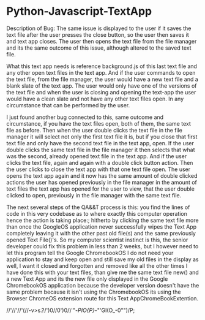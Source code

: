 # Python-Javascript-TextApp

Description of Bug:
The same issue is displayed to the user if it saves the text file after the user presses the close button, so the user then saves it and text app closes. The user then opens the text file from the file manager and its the same outcome of this issue, although altered to the saved text file.

What this text app needs is reference background.js of this last text file and any other open text files in the text app. And if the user commands to open the text file, from the file manager, the user would have a new text file and a blank slate of the text app. The user would only have one of the versions of the text file and when the user is closing and opening the text-app the user would have a clean slate and not have any other text files open. In any circumstance that can be performed by the user.

I just found another bug connected to this, same outcome and circumstance, if you have the text files open, both of them, the same text file as before. Then when the user double clicks the text file in the file manager it will select not only the first text file it is, but if you close that first text file and only have the second text file in the text app, open. If the user double clicks the same text file in the file manager it then selects that what was the second, already opened text file in the text app. And if the user clicks the text file, again and again with a double click button action. Then the user clicks to close the text app with that one text file open. The user opens the text app again and it now has the same amount of double clicked actions the user has opened previously in the file manager in the amount of text files the text app has opened for the user to view, that the user double clicked to open, previously in the file manager with the same text file.


The next several steps of the QA&&T process is this: you find the lines of code in this very codebase as to where exactly this computer operation hence the action is taking place:; hitherto by clicking the same text file more than once the GoogleOS application never successfully wipes the Text<t> App completely leaving it with the other past old file(s) and the same previously opened Text<t> File()'s. So my computer scientist instinct is this, the senior developer could fix this problem in less than 2 weeks, but I however need to let this program tell the Google ChromebookOS I do not need your application to stay and keep open and still save my old files in the display as well, I want it closed and forgotten and removed like all the other times I have done this with your text files, than give me the same text file new() and a new Text<t> App and its the new file only displayed in the Google ChromebookOS application because the developer version doesn't have the same problem because it isn't using the ChromebookOS its using the Browser ChromeOS extension route for this Text<t> AppChromeBookExtention.


//'//'//'(//-v>s.?/')0//0')0/)'"-_PIO{P}_-"'GI(O_-0"")/P;

